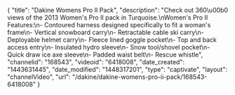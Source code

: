 {
    "title": "Dakine Womens Pro II Pack",
    "description": "Check out 360\u00b0 views of the 2013 Women's Pro II pack in Turquoise.\nWomen's Pro II Features:\n- Contoured harness designed specifically to fit a woman's frame\n- Vertical snowboard carry\n- Retractable cable ski carry\n- Deployable helmet carry\n- Fleece lined goggle pocket\n- Top and back access entry\n- Insulated hydro sleeve\n- Snow tool\/shovel pocket\n- Quick draw ice axe sleeve\n- Padded waist belt\n- Rescue whistle",
    "channelid": "168543",
    "videoid": "6418008",
    "date_created": "1443631445",
    "date_modified": "1448317201",
    "type": "captivate",
    "layout": "channelVideo",
    "url": "\/dakine\/dakine-womens-pro-ii-pack\/168543-6418008"
}